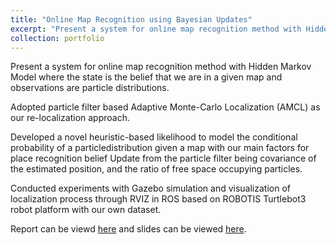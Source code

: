 ```yaml
---
title: "Online Map Recognition using Bayesian Updates"
excerpt: "Present a system for online map recognition method with Hidden Markov Modelwith novel heuristic-based likelihood model. Conducted experiments with Gazebo simulation and visualization of localization process through RVIZ "
collection: portfolio
---
```

Present a system for online map recognition method with Hidden Markov Model where the state is the belief that we are in a given map and observations are particle distributions.

Adopted particle filter based Adaptive Monte-Carlo Localization (AMCL) as our re-localization approach.

Developed a novel heuristic-based likelihood to model the conditional probability of a particledistribution given a map with our main factors for place recognition belief Update from the particle filter being covariance of the estimated position, and the ratio of free space occupying particles.

Conducted experiments with Gazebo simulation and visualization of localization process through RVIZ in ROS based on ROBOTIS Turtlebot3 robot platform with our own dataset.


Report can be viewd [here](https://www.overleaf.com/read/gvbvggxfvsxc) and slides can be viewed [here](https://docs.google.com/presentation/d/1XK8ie3_NdOfbn96_KCTx3Zc9yU9yDQ0dhDGJp0T_Id0/edit?usp=sharing).
